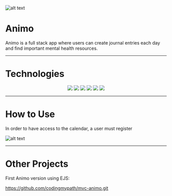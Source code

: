 ![alt text](https://i.ibb.co/HP3bY5j/animo-logo-removebg.png) 

# Animo

Animo is a full stack app where users can create journal entries each day and find important mental health resources.

---

# Technologies

<p align="center">
  <a href="https://www.cprogramming.com/" target="_blank" rel="noreferrer"><img src="https://img.shields.io/badge/react-%2320232a.svg?style=for-the-badge&logo=react&logoColor=%2361DAFB" /></a> 
  <a href="https://www.cprogramming.com/" target="_blank" rel="noreferrer"><img src="https://img.shields.io/badge/node.js-6DA55F?style=for-the-badge&logo=node.js&logoColor=white" /></a> 
  <a href="https://www.cprogramming.com/" target="_blank" rel="noreferrer"><img src="https://img.shields.io/badge/javascript-%23323330.svg?style=for-the-badge&logo=javascript&logoColor=%23F7DF1E" /></a> 
  <a href="https://www.cprogramming.com/" target="_blank" rel="noreferrer"><img src="https://img.shields.io/badge/MongoDB-%234ea94b.svg?style=for-the-badge&logo=mongodb&logoColor=white" /></a>  
  <a href="https://www.cprogramming.com/" target="_blank" rel="noreferrer"><img src="https://img.shields.io/badge/express.js-%23404d59.svg?style=for-the-badge&logo=express&logoColor=%2361DAFB" /></a>  
  <a href="https://www.cprogramming.com/" target="_blank" rel="noreferrer"><img src="https://img.shields.io/badge/tailwindcss-%2338B2AC.svg?style=for-the-badge&logo=tailwind-css&logoColor=white" /></a> 
</p>


---

# How to Use

In order to have access to the calendar, a user must register

![alt text](https://i.ibb.co/Cv428Pk/animo-ss2.png)


---


# Other Projects

First Animo version using EJS:

https://github.com/codingmypath/mvc-animo.git
